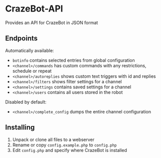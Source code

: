 # CrazeBot-API
Provides an API for CrazeBot in JSON format

## Endpoints

Automatically available:

- `botinfo` contains selected entries from global configuration
- `<channel>/commands` has custom commands with any restrictions, schedule or repeat
- `<channel>/autoreplies` shows custom text triggers with id and replies
- `<channel>/filters` shows filter settings for a channel
- `<channel>/settings` contains saved settings for a channel 
- `<channel>/users` contains all users stored in the robot

Disabled by default:

- `<channel>/complete_config` dumps the entire channel configuration

## Installing
1. Unpack or clone all files to a webserver
2. Rename or copy `config.example.php` to `config.php`
3. Edit `config.php` and specify where CrazeBot is installed
